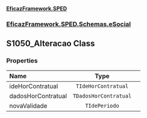 #### [EficazFramework.SPED](EficazFrameworkSPED.md 'EficazFramework SPED')
### [EficazFramework.SPED.Schemas.eSocial](EficazFramework.SPED.Schemas.eSocial.md 'EficazFramework.SPED.Schemas.eSocial')

## S1050_Alteracao Class
### Properties

| Name | Type | |
| :--- | :---: | :--- |
| ideHorContratual | `TIdeHorContratual` |  |
| dadosHorContratual | `TDadosHorContratual` |  |
| novaValidade | `TIdePeriodo` |  |
